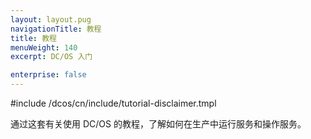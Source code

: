 ```yaml
---
layout: layout.pug
navigationTitle: 教程
title: 教程
menuWeight: 140
excerpt: DC/OS 入门 

enterprise: false
---
```

#include /dcos/cn/include/tutorial-disclaimer.tmpl

通过这套有关使用 DC/OS 的教程，了解如何在生产中运行服务和操作服务。



